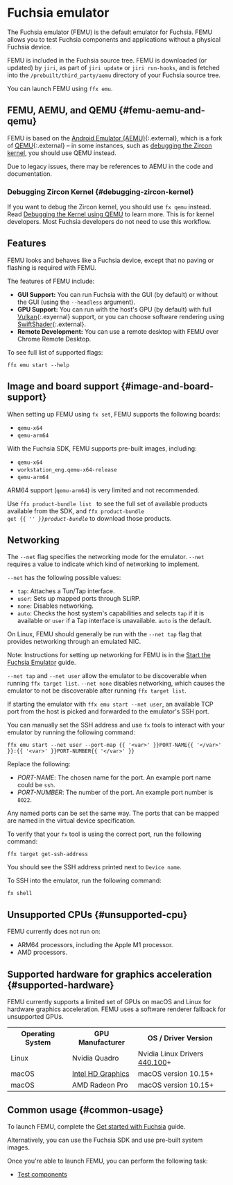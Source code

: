 # Fuchsia emulator

The Fuchsia emulator (FEMU) is the default emulator for Fuchsia. FEMU allows you
to test Fuchsia components and applications without a physical Fuchsia device.

FEMU is included in the Fuchsia source tree. FEMU is downloaded (or updated) by
`jiri`, as part of `jiri update` or `jiri run-hooks`, and is fetched into the
`/prebuilt/third_party/aemu` directory of your Fuchsia source tree.

You can launch FEMU using `ffx emu`.

## FEMU, AEMU, and QEMU {#femu-aemu-and-qemu}

FEMU is based on the
[Android Emulator (AEMU)](https://developer.android.com/studio/run/emulator){:.external},
which is a fork of [QEMU](https://www.qemu.org/){:.external} – in some
instances, such as [debugging the Zircon kernel](#debugging-zircon-kernel), you
should use QEMU instead.

Due to legacy issues, there may be references to AEMU in the code and
documentation.

### Debugging Zircon Kernel {#debugging-zircon-kernel}

If you want to debug the Zircon kernel, you should use `fx qemu` instead. Read
[Debugging the Kernel using QEMU](/docs/development/debugging/qemu.md) to learn
more. This is for kernel developers. Most Fuchsia developers do not need to use
this workflow.

## Features

FEMU looks and behaves like a Fuchsia device, except that no paving or flashing
is required with FEMU.

The features of FEMU include:

*   **GUI Support:** You can run Fuchsia with the GUI (by default) or without
    the GUI (using the `--headless` argument).
*   **GPU Support:** You can run with the host's GPU (by default) with full
    [Vulkan](/docs/development/graphics/magma/concepts/vulkan.md){:.exyernal} support, or
    you can choose software rendering using
    [SwiftShader](https://swiftshader.googlesource.com/SwiftShader/){:.external}.
*   **Remote Development:** You can use a remote desktop with FEMU over Chrome
    Remote Desktop.

To see full list of supported flags:

```posix-terminal
ffx emu start --help
```

## Image and board support {#image-and-board-support}

When setting up FEMU using `fx set`, FEMU supports the following boards:

*   `qemu-x64`
*   `qemu-arm64`

With the Fuchsia SDK, FEMU supports pre-built images, including:

*   `qemu-x64`
*   `workstation_eng.qemu-x64-release`
*   `qemu-arm64`

ARM64 support (`qemu-arm64`) is very limited and not recommended.

Use `ffx product-bundle list ` to see the full set of available products
available from the SDK, and
<code>ffx product-bundle get {{ '<var>' }}product-bundle</var></code>
to download those products.

## Networking

The `--net` flag specifies the networking mode for the emulator. `--net`
requires a value to indicate which kind of networking to implement.

`--net` has the following possible values:

  - `tap`: Attaches a Tun/Tap interface.
  - `user`: Sets up mapped ports through SLiRP.
  - `none`: Disables networking.
  - `auto`: Checks the host system's capabilities and selects `tap` if it is
            available or `user` if a Tap interface is unavailable.
            `auto` is the default.

On Linux, FEMU should generally be run with the `--net tap` flag that
provides networking through an emulated NIC.

Note: Instructions for setting up
networking for FEMU is in the
[Start the Fuchsia Emulator](/docs/get-started/set_up_femu.md) guide.

`--net tap` and `--net user` allow the emulator to be discoverable
when running `ffx target list`. `--net none` disables networking, which causes
the emulator to not be discoverable after running `ffx target list`.

If starting the emulator with `ffx emu start --net user`, an available TCP
port from the host is picked and forwarded to the emulator's SSH port.

You can manually set the SSH address and use `fx` tools to interact
with your emulator by running the following command:

```posix-terminal
ffx emu start --net user --port-map {{ '<var>' }}PORT-NAME{{ '</var>' }}:{{ '<var>' }}PORT-NUMBER{{ '</var>' }}
```

Replace the following:

  * <var>PORT-NAME</var>: The chosen name for the port. An example port name could be
    `ssh`.
  * <var>PORT-NUMBER</var>: The number of the port. An example port number is
  `8022`.

Any named ports can be set the same way. The ports that can be mapped
are named in the virtual device specification.

To verify that your `fx` tool is using the correct port, run the
following command:

```posix-terminal
ffx target get-ssh-address
```

You should see the SSH address printed next to `Device name`.

To SSH into the emulator, run the following command:

```posix-terminal
fx shell
```

## Unsupported CPUs {#unsupported-cpu}

FEMU currently does not run on:

* ARM64 processors, including the Apple M1 processor.
* AMD processors.

## Supported hardware for graphics acceleration {#supported-hardware}

FEMU currently supports a limited set of GPUs on macOS and Linux for
hardware graphics acceleration. FEMU uses a software renderer fallback
for unsupported GPUs.


<table>
  <tbody>
    <tr>
      <th>Operating System</th>
      <th>GPU Manufacturer</th>
      <th>OS / Driver Version</th>
    </tr>
    <tr>
      <td>Linux</td>
      <td>Nvidia Quadro</td>
      <td>Nvidia Linux Drivers <a href="https://www.nvidia.com/download/driverResults.aspx/160175/en-us">440.100</a>+</td>
    </tr>
    <tr>
      <td>macOS</td>
      <td><a href="https://support.apple.com/en-us/HT204349#intelhd">Intel HD Graphics</a></td>
      <td>macOS version 10.15+</td>
    </tr>
    <tr>
      <td>macOS</td>
      <td>AMD Radeon Pro</td>
      <td>macOS version 10.15+</td>
    </tr>
  </tbody>
</table>

## Common usage {#common-usage}

To launch FEMU, complete the [Get started with Fuchsia](/docs/get-started/README.md) guide.

Alternatively, you can use the Fuchsia SDK and use pre-built system images.

Once you're able to launch FEMU, you can perform the following task:

*   [Test components](/docs/development/run/run-test-component.md)
